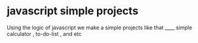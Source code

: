 # javascript simple projects 
Using the logic of javascript we make a simple projects 
like that ____ simple calculator , to-do-list , and etc
